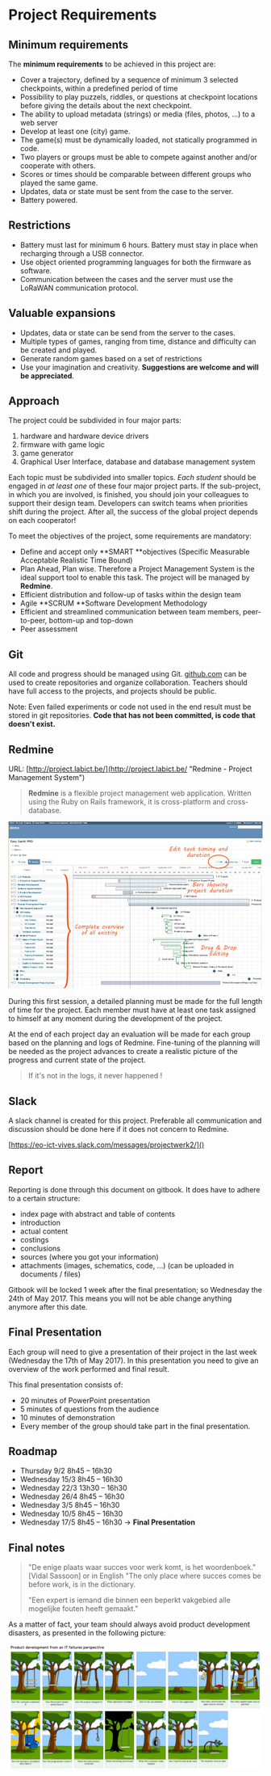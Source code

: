 # Project Requirements

## Minimum requirements

The **minimum requirements** to be achieved in this project are:

* Cover a  trajectory, defined by a sequence of minimum 3 selected checkpoints, within a predefined period of time
* Possibility to play puzzels, riddles, or questions at checkpoint locations before giving the details about the next checkpoint.
* The ability to upload metadata \(strings\) or media \(files, photos, ...\) to a web server
* Develop at least one \(city\) game.
* The game\(s\) must be dynamically loaded, not statically programmed in code.
* Two players or groups must be able to compete against another and/or cooperate with others.
* Scores or times should be comparable between different groups who played the same game.
* Updates, data or state must be sent from the case to the server.
* Battery powered.

## Restrictions

* Battery must last for minimum 6 hours. Battery must stay in place when recharging through a USB connector.
* Use object oriented programming languages for both the firmware as software.
* Communication between the cases and the server must use the LoRaWAN communication protocol.

## Valuable expansions

* Updates, data or state can be send from the server to the cases.
* Multiple types of games, ranging from time, distance and difficulty can be created and played.
* Generate random games based on a set of restrictions
* Use your imagination and creativity. **Suggestions are welcome and will be appreciated**.

## Approach

The project could be subdivided in four major parts:

1. hardware and hardware device drivers
2. firmware with game logic
3. game generator
4. Graphical User Interface, database and database management system

Each topic must be subdivided into smaller topics. _Each student_ should be engaged in _at least one_ of these four major project parts. If the sub-project, in which you are involved, is finished, you should join your colleagues to support their design team. Developers can switch teams when priorities shift during the project. After all, the success of the global project depends on each cooperator!

To meet the objectives of the project, some requirements are mandatory:

* Define and accept only **SMART **objectives \(Specific Measurable Acceptable Realistic Time Bound\)
* Plan Ahead, Plan wise. Therefore a Project Management System is the ideal support tool to enable this task. The project will be managed by **Redmine**.
* Efficient distribution and follow-up of tasks within the design team
* Agile **SCRUM **Software Development Methodology
* Efficient and streamlined communication between team members, peer-to-peer, bottom-up and top-down
* Peer assessment

## Git

All code and progress should be managed using Git. [github.com](https://github.com) can be used to create repositories and organize collaboration. Teachers should have full access to the projects, and projects should be public.

Note: Even failed experiments or code not used in the end result must be stored in git repositories. **Code that has not been committed, is code that doesn't exist.**

## Redmine

URL: [http://project.labict.be/](http://project.labict.be/ "Redmine - Project Management System")

> **Redmine** is a flexible project management web application. Written using the Ruby on Rails framework, it is cross-platform and cross-database.

![the REDMINE Project Management Web Application](/assets/redmine2.jpg)

During this first session, a detailed planning must be made for the full length of time for the project. Each member must have at least one task assigned to himself at any moment during the development of the project.

At the end of each project day an evaluation will be made for each group based on the planning and logs of Redmine. Fine-tuning of the planning will be needed as the project advances to create a realistic picture of the progress and current state of the project.

> If it's not in the logs, it never happened !

## Slack

A slack channel is created for this project. Preferable all communication and discussion should be done here if it does not concern to Redmine.

[https://eo-ict-vives.slack.com/messages/projectwerk2/]()

## Report

Reporting is done through this document on gitbook. It does have to adhere to a certain structure:

* index page with abstract and table of contents
* introduction
* actual content
* costings
* conclusions
* sources \(where you got your information\)
* attachments \(images, schematics, code, ...\) \(can be uploaded in documents / files\)

Gitbook will be locked 1 week after the final presentation; so Wednesday the 24th of May 2017. This means you will not be able change anything anymore after this date.

## Final Presentation

Each group will need to give a presentation of their project in the last week \(Wednesday the 17th of May 2017\). In this presentation you need to give an overview of the work performed and final result.

This final presentation consists of:

* 20 minutes of PowerPoint presentation
* 5 minutes of questions from the audience
* 10 minutes of demonstration
* Every member of the group should take part in the final presentation.

## Roadmap

* Thursday 9/2           8h45 – 16h30
* Wednesday 15/3    8h45 – 16h30
* Wednesday 22/3    13h30 – 16h30
* Wednesday 26/4    8h45 – 16h30
* Wednesday 3/5    8h45 – 16h30
* Wednesday 10/5    8h45 – 16h30
* Wednesday 17/5    8h45 – 16h30 -&gt; **Final Presentation**

## Final notes

> "De enige plaats waar succes voor werk komt, is het woordenboek." \[Vidal Sassoon\] or in English "The only place where succes comes be before work, is in the dictionary.
>
> "Een expert is iemand die binnen een beperkt vakgebied alle mogelijke fouten heeft gemaakt."

As a matter of fact, your team should always avoid product development disasters, as presented in the following picture:

![Product development](/assets/IT.png)

